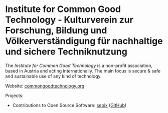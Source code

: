 # Institute for Common Good Technology - Kulturverein zur Forschung, Bildung und Völkerverständigung für nachhaltige und sichere Techniknutzung

The *Institute for Common Good Technology* is a non-profit association, based in Austria and acting internationally. The main focus is secure & safe and sustainable use of any kind of technology.

Website: [commongoodtechnology.org](https://commongoodtechnology.org/)

Projects:
- Contributions to Open Source Software: [sebix](https://sebix.at/) ([GitHub](https://github.com/sebix))
